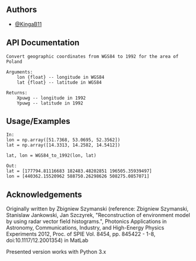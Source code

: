 
## Authors

- [@KingaB11](https://www.github.com/KingaB11)


## API Documentation

    Convert geographic coordinates from WGS84 to 1992 for the area of Poland

    Arguments:
        lon {float} -- longitude in WGS84
        lat {float} -- latitude in WGS84

    Returns:
        Xpuwg -- longitude in 1992
        Ypuwg -- latitude in 1992

## Usage/Examples

    In: 
    lon = np.array([51.7368, 53.0695, 52.3562])
    lat = np.array([14.3313, 14.2582, 14.5412])
    
    lat, lon = WGS84_to_1992(lon, lat)
    
    Out:
    lat = [177794.81116683 182483.48202851 196505.35939497] 
    lon = [440362.15520962 588750.26298626 508275.0857071]
## Acknowledgements

Originally written by Zbigniew Szymanski (reference: Zbigniew Szymanski, Stanislaw Jankowski, Jan Szczyrek, 
"Reconstruction of environment model by using radar vector field histograms.",
Photonics Applications in Astronomy, Communications, Industry, and 
High-Energy Physics Experiments 2012, Proc. of SPIE Vol. 8454, pp. 845422 - 1-8,
doi:10.1117/12.2001354) in MatLab

Presented version works with Python 3.x

